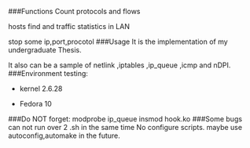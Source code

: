###Functions
Count protocols and flows

hosts find and traffic statistics in LAN

stop some  ip,port,procotol
###Usage
It is the implementation of my undergraduate Thesis.

It also can be a sample of netlink ,iptables ,ip_queue ,icmp and  nDPI.
###Environment
testing:

* kernel 2.6.28

* Fedora 10

###Do NOT forget:
modprobe ip_queue
insmod hook.ko
###Some bugs
can not run over 2 .sh in the same time
No configure scripts. maybe use autoconfig,automake in the future.
